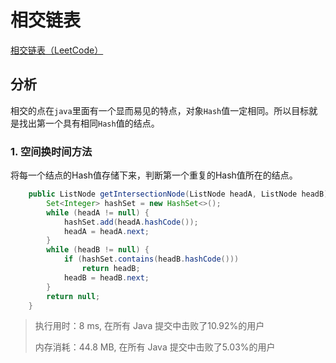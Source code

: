 # 相交链表

[相交链表（LeetCode）](https://leetcode-cn.com/problems/intersection-of-two-linked-lists/)

## 分析

相交的点在`java`里面有一个显而易见的特点，对象`Hash`值一定相同。所以目标就是找出第一个具有相同`Hash`值的结点。

### 1. 空间换时间方法

将每一个结点的Hash值存储下来，判断第一个重复的Hash值所在的结点。

```java
    public ListNode getIntersectionNode(ListNode headA, ListNode headB) {
        Set<Integer> hashSet = new HashSet<>();
        while (headA != null) {
            hashSet.add(headA.hashCode());
            headA = headA.next;
        }
        while (headB != null) {
            if (hashSet.contains(headB.hashCode()))
                return headB;
            headB = headB.next;
        }
        return null;
    }
```

> 执行用时：8 ms, 在所有 Java 提交中击败了10.92%的用户
>
> 内存消耗：44.8 MB, 在所有 Java 提交中击败了5.03%的用户
